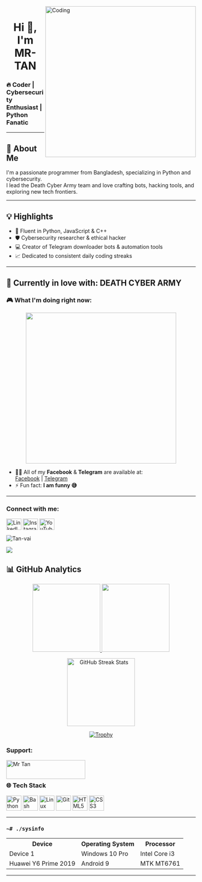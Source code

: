 <img align="right" alt="Coding" width="400" src="https://media.tenor.com/rePDfDWO3XoAAAAd/hacking.gif">
<h1 align="center">Hi 👋, I'm MR-TAN</h1>

### 🔥 Coder | Cybersecurity Enthusiast | Python Fanatic

---

## 🚀 About Me
I'm a passionate programmer from Bangladesh, specializing in Python and cybersecurity.  
I lead the Death Cyber Army team and love crafting bots, hacking tools, and exploring new tech frontiers.

---

## 💡 Highlights
- 🐍 Fluent in Python, JavaScript & C++  
- 🛡️ Cybersecurity researcher & ethical hacker  
- 💻 Creator of Telegram downloader bots & automation tools  
- 📈 Dedicated to consistent daily coding streaks

---

## 🔭 Currently in love with: **DEATH CYBER ARMY**

### 🎮 What I'm doing right now:

<p align="center">
  <img src="https://media.giphy.com/media/qgQUggAC3Pfv687qPC/giphy.gif" width="400" />
</p>

- 👨‍💻 All of my **Facebook** & **Telegram** are available at:  
  [Facebook](https://www.facebook.com/MrT4N.Official) | [Telegram](https://t.me/MrTan_official)  
- ⚡ Fun fact: **I am funny 😅**

---

<h3 align="left">Connect with me:</h3>
<p align="left">
<a href="https://linkedin.com/" target="_blank"><img align="center" src="https://raw.githubusercontent.com/rahuldkjain/github-profile-readme-generator/master/src/images/icons/Social/linked-in-alt.svg" alt="LinkedIn" height="30" width="40" /></a>
<a href="https://www.instagram.com/mrtan_0fficial" target="_blank"><img align="center" src="https://raw.githubusercontent.com/rahuldkjain/github-profile-readme-generator/master/src/images/icons/Social/instagram.svg" alt="Instagram" height="30" width="40" /></a>
<a href="https://www.youtube.com/@MrTan_official" target="_blank"><img align="center" src="https://raw.githubusercontent.com/rahuldkjain/github-profile-readme-generator/master/src/images/icons/Social/youtube.svg" alt="YouTube" height="30" width="40" /></a>
</p>

<p align="left">
  <img src="https://komarev.com/ghpvc/?username=Tan-vai&label=Profile%20views&color=0e75b6&style=flat" alt="Tan-vai" />
</p>

<p>
  <a href="#"><img src="https://img.shields.io/github/followers/Tan-vai?style=social&label=follow"></a>
</p>

## 📊 GitHub Analytics
<p align="center">
  <a href="https://github.com/Tan-vai">
    <img height="180em" src="https://github-readme-stats.vercel.app/api?username=Tan-vai&show_icons=true&theme=radical" />
    <img height="180em" src="https://github-readme-stats.vercel.app/api/top-langs/?username=Tan-vai&layout=compact&theme=radical" />
  </a>
</p>

<p align="center">
  <img height="180em" src="https://streak-stats.demolab.com/?user=Tan-vai&theme=radical" alt="GitHub Streak Stats"/>
</p>



<p align="center">
  <a href="https://github.com/Tan-vai"><img title="Trophy" src="https://github-profile-trophy.vercel.app/?username=Tan-vai&theme=monokai"></a>
</p>

<h3 align="left">Support:</h3>
<p>
  <a href="https://buymeacoffee.com/mrtan_official">
    <img align="left" src="https://cdn.buymeacoffee.com/buttons/v2/default-yellow.png" height="50" width="210" alt="Mr Tan" />
  </a>
</p>

<br><br>

### 🌐 Tech Stack
<p align="left">
  <img src="https://cdn.jsdelivr.net/gh/devicons/devicon/icons/python/python-original.svg" width="40" height="40" alt="Python" />
  <img src="https://cdn.jsdelivr.net/gh/devicons/devicon/icons/bash/bash-original.svg" width="40" height="40" alt="Bash" />
  <img src="https://cdn.jsdelivr.net/gh/devicons/devicon/icons/linux/linux-original.svg" width="40" height="40" alt="Linux" />
  <img src="https://cdn.jsdelivr.net/gh/devicons/devicon/icons/git/git-original.svg" width="40" height="40" alt="Git" />
  <img src="https://cdn.jsdelivr.net/gh/devicons/devicon/icons/html5/html5-original.svg" width="40" height="40" alt="HTML5" />
  <img src="https://cdn.jsdelivr.net/gh/devicons/devicon/icons/css3/css3-original.svg" width="40" height="40" alt="CSS3" />
</p>

---

### `~# ./sysinfo`
<table>
  <tr>
    <th>Device</th>
    <th>Operating System</th>
    <th>Processor</th>
  </tr>
  <tr>
    <td>Device 1</td>
    <td>Windows 10 Pro</td>
    <td>Intel Core i3</td>
  </tr>
  <tr>
    <td>Huawei Y6 Prime 2019</td>
    <td>Android 9</td>
    <td>MTK MT6761</td>
  </tr>
</table>

---

